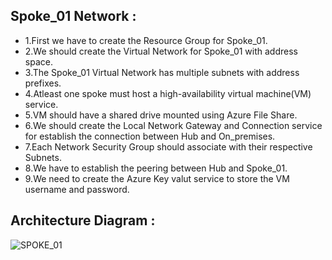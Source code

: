 ## Spoke_01 Network :
- 1.First we have to create the Resource Group for Spoke_01.
- 2.We should create the Virtual Network for Spoke_01 with address space.
- 3.The Spoke_01 Virtual Network has multiple subnets with address prefixes.
- 4.Atleast one spoke must host a high-availability virtual machine(VM) service.
- 5.VM should have a shared drive mounted using Azure File Share.
- 6.We should create the Local Network Gateway and Connection service for establish the connection between Hub and On_premises.
- 7.Each Network Security Group should associate with their respective Subnets.
- 8.We have to establish the peering between Hub and Spoke_01.
- 9.We need to create the Azure Key valut service to store the VM username and password.

## Architecture Diagram :
![SPOKE_01](https://github.com/user-attachments/assets/942a5d88-25fe-4b38-84ef-861488440f05)